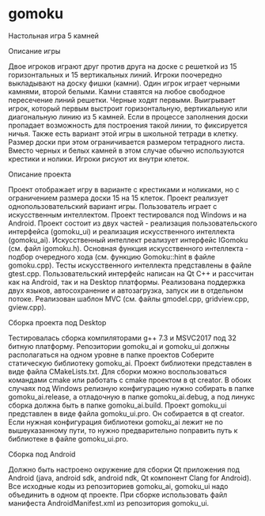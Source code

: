 # gomoku
 Настольная игра 5 камней

Описание игры

Двое игроков играют друг против друга на доске с решеткой из 15 горизонтальных и 15 вертикальных линий.
Игроки поочередно выкладывают на доску фишки (камни). Один игрок играет черными камнями, второй белыми.
Камни ставятся на любое свободное пересечение линий решетки.
Черные ходят первыми.
Выигрывает игрок, который первым выстроит горизонтальную, вертикальную или диагональную линию из 5 камней.
Если в процессе заполнения доски пропадает возможность для построения такой линии, то фиксируется ничья.
Также есть вариант этой игры в школьной тетради в клетку. Размер доски при этом ограничивается размером тетрадного листа.
Вместо черных и белых камней в этом случае обычно используются крестики и нолики. Игроки рисуют их внутри клеток.

Описание проекта

Проект отображает игру в варианте с крестиками и ноликами, но с ограничением размера доски 15 на 15 клеток.
Проект реализует однопользовательский вариант игры.
Пользователь играет с искусственным интеллектом.
Проект тестировался под Windows и на Android.
Проект состоит из двух частей - реализация пользовательского интерфейса (gomoku_ui) и реализация искусственного интеллекта (gomoku_ai).
Искусственный интеллект реализует интерфейс IGomoku (см. файл igomoku.h).
Основная функция искусственного интеллекта - подбор очередного хода (см. функцию Gomoku::hint в файле gomoku.cpp).
Тесты искусственного интеллекта представлены в файле gtest.cpp.
Пользовательский интерфейс написан на Qt C++ и рассчитан как на Android, так и на Desktop платформы.
Реализована поддержка двух языков, автосохранение и автозагрузка, запуск ии в отдельном потоке.
Реализован шаблон MVC (см. файлы gmodel.cpp, gridview.cpp, gview.cpp).

Сборка проекта под Desktop

Тестировалась сборка компиляторами g++ 7.3 и MSVC2017 под 32 битную платформу.
Репозитории gomoku_ai и gomoku_ui должны располагаться на одном уровне в папке проектов
Соберите статическую библиотеку gomoku_ai.
Проект библиотеки представлен в виде файла CMakeLists.txt.
Для сборки можно воспользоваться командами cmake или работать с cmake проектом в qt creator.
В обоих случаях под Windows релизную конфигурацию нужно собирать в папке gomoku_ai\.release, а отладочную в папке gomoku_ai\.debug,
а под линукс сборка должна быть в папке gomoku_ai\.build.
Проект gomoku_ui представлен в виде файла gomoku_ui.pro.
Он собирается в qt creator. Если нужная конфигурация библиотеки gomoku_ai лежит не по вышеуказанному пути,
то нужно предварительно поправить путь к библиотеке в файле gomoku_ui.pro.

Сборка под Android

Должно быть настроено окружение для сборки Qt приложения под Android (java, android sdk, android ndk, Qt компонент Clang for Android).
Все исходные коды из репозиториев gomoku_ai, gomoku_ui надо объединить в одном qt проекте.
При сборке использовать файл манифеста AndroidManifest.xml из репозитория gomoku_ui.

